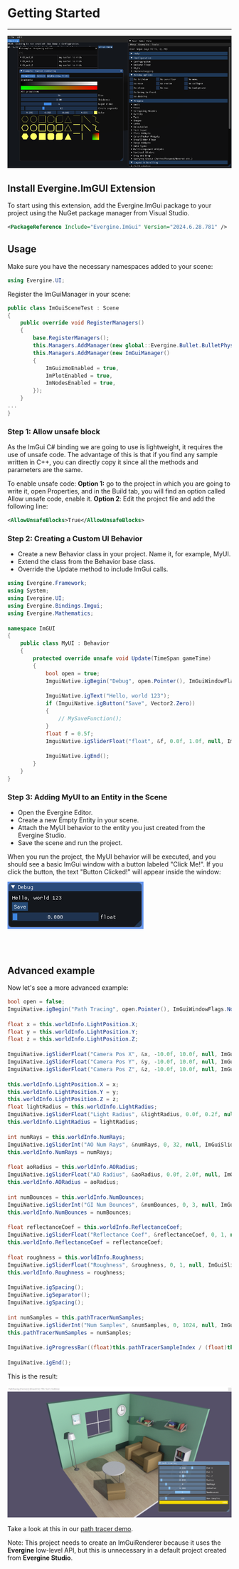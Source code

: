# Getting Started
---

![Graphics](images/imgui_features.png)

## Install Evergine.ImGUI Extension

To start using this extension, add the Evergine.ImGui package to your project using the NuGet package manager from Visual Studio.

```xml
<PackageReference Include="Evergine.ImGui" Version="2024.6.28.781" />
```
## Usage

Make sure you have the necessary namespaces added to your scene:
```csharp
using Evergine.UI;
```

Register the ImGuiManager in your scene:

```csharp
public class ImGuiSceneTest : Scene
{
    public override void RegisterManagers()
    {
        base.RegisterManagers();
        this.Managers.AddManager(new global::Evergine.Bullet.BulletPhysicManager3D());
        this.Managers.AddManager(new ImGuiManager()
        {
            ImGuizmoEnabled = true,
            ImPlotEnabled = true,
            ImNodesEnabled = true,
        });
    }
...
}
```
### Step 1: Allow unsafe block
As the ImGui C# binding we are going to use is lightweight, it requires the use of unsafe code. The advantage of this is that if you find any sample written in C++, you can directly copy it since all the methods and parameters are the same.

To enable unsafe code:
    **Option 1:** go to the project in which you are going to write it, open Properties, and in the Build tab, you will find an option called Allow unsafe code, enable it.
    **Option 2**: Edit the project file and add the following line:
```xml
<AllowUnsafeBlocks>True</AllowUnsafeBlocks>
```
### Step 2: Creating a Custom UI Behavior
- Create a new Behavior class in your project. Name it, for example, MyUI.
- Extend the class from the Behavior base class.
- Override the Update method to include ImGui calls.

```csharp
using Evergine.Framework;
using System;
using Evergine.UI;
using Evergine.Bindings.Imgui;
using Evergine.Mathematics;

namespace ImGUI
{
    public class MyUI : Behavior
    {
        protected override unsafe void Update(TimeSpan gameTime)
        {
            bool open = true;
            ImguiNative.igBegin("Debug", open.Pointer(), ImGuiWindowFlags.None);

            ImguiNative.igText("Hello, world 123");
            if (ImguiNative.igButton("Save", Vector2.Zero))
            {
                // MySaveFunction();
            }
            float f = 0.5f;
            ImguiNative.igSliderFloat("float", &f, 0.0f, 1.0f, null, ImGuiSliderFlags.None);

            ImguiNative.igEnd();
        }
    }
}
```
### Step 3: Adding MyUI to an Entity in the Scene
- Open the Evergine Editor.
- Create a new Empty Entity in your scene.
- Attach the MyUI behavior to the entity you just created from the Evergine Studio.
- Save the scene and run the project.

When you run the project, the MyUI behavior will be executed, and you should see a basic ImGui window with a button labeled "Click Me!". If you click the button, the text "Button Clicked!" will appear inside the window:

![Graphics](images/imgui_simple.png)

<br><br>

## Advanced example
Now let's see a more advanced example:

```csharp
bool open = false;
ImguiNative.igBegin("Path Tracing", open.Pointer(), ImGuiWindowFlags.None);

float x = this.worldInfo.LightPosition.X;
float y = this.worldInfo.LightPosition.Y;
float z = this.worldInfo.LightPosition.Z;

ImguiNative.igSliderFloat("Camera Pos X", &x, -10.0f, 10.0f, null, ImGuiSliderFlags.None);
ImguiNative.igSliderFloat("Camera Pos Y", &y, -10.0f, 10.0f, null, ImGuiSliderFlags.None);
ImguiNative.igSliderFloat("Camera Pos Z", &z, -10.0f, 10.0f, null, ImGuiSliderFlags.None);

this.worldInfo.LightPosition.X = x;
this.worldInfo.LightPosition.Y = y;
this.worldInfo.LightPosition.Z = z;
float lightRadius = this.worldInfo.LightRadius;
ImguiNative.igSliderFloat("Light Radius", &lightRadius, 0.0f, 0.2f, null, ImGuiSliderFlags.None);
this.worldInfo.LightRadius = lightRadius;

int numRays = this.worldInfo.NumRays;
ImguiNative.igSliderInt("AO Num Rays", &numRays, 0, 32, null, ImGuiSliderFlags.None);
this.worldInfo.NumRays = numRays;

float aoRadius = this.worldInfo.AORadius;
ImguiNative.igSliderFloat("AO Radius", &aoRadius, 0.0f, 2.0f, null, ImGuiSliderFlags.None);
this.worldInfo.AORadius = aoRadius;

int numBounces = this.worldInfo.NumBounces;
ImguiNative.igSliderInt("GI Num Bounces", &numBounces, 0, 3, null, ImGuiSliderFlags.None);
this.worldInfo.NumBounces = numBounces;

float reflectanceCoef = this.worldInfo.ReflectanceCoef;
ImguiNative.igSliderFloat("Reflectance Coef", &reflectanceCoef, 0, 1, null, ImGuiSliderFlags.None);
this.worldInfo.ReflectanceCoef = reflectanceCoef;

float roughness = this.worldInfo.Roughness;
ImguiNative.igSliderFloat("Roughness", &roughness, 0, 1, null, ImGuiSliderFlags.None);
this.worldInfo.Roughness = roughness;

ImguiNative.igSpacing();
ImguiNative.igSeparator();
ImguiNative.igSpacing();            

int numSamples = this.pathTracerNumSamples;
ImguiNative.igSliderInt("Num Samples", &numSamples, 0, 1024, null, ImGuiSliderFlags.None);
this.pathTracerNumSamples = numSamples;

ImguiNative.igProgressBar((float)this.pathTracerSampleIndex / (float)this.pathTracerNumSamples, Vector2.Zero, null);

ImguiNative.igEnd();
```

This is the result:

![Graphics](images/imgui_pathtracerui.png)

Take a look at this in our [path tracer demo](https://github.com/EvergineTeam/Raytracing).

Note: This project needs to create an ImGuiRenderer because it uses the **Evergine** low-level API, but this is unnecessary in a default project created from **Evergine Studio**.